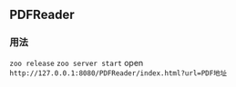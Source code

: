 ## PDFReader

### 用法
`zoo release`
`zoo server start`
open `http://127.0.0.1:8080/PDFReader/index.html?url=PDF地址`

